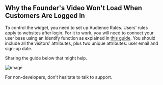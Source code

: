 ## Why the Founder's Video Won't Load When Customers Are Logged In

To control the widget, you need to set up Audience Rules. Users' rules apply to websites after login. For it to work, you will need to connect your user base using an Identify function as explained in [this guide](https://tolstoy.gitbook.io/tolstoy/javascript-sdk/identify). You should include all the visitors' attributes, plus two unique attributes: user email and sign-up date.

Sharing the guide below that might help.

![image](https://github.com/GoTolstoy/tolstoy-toly-kb/assets/159901631/694ce287-36bb-40f7-a24c-b8686d55c0cf)

For non-developers, don't hesitate to talk to support.
